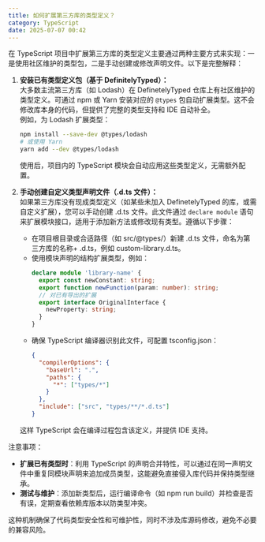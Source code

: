 ```yaml
---
title: 如何扩展第三方库的类型定义？
category: TypeScript
date: 2025-07-07 00:42
---
```

在 TypeScript 项目中扩展第三方库的类型定义主要通过两种主要方式来实现：一是使用社区维护的类型包，二是手动创建或修改声明文件。以下是完整解释：

1. **安装已有类型定义包（基于 DefinitelyTyped）：**  
   大多数主流第三方库（如 Lodash）在 DefinetelyTyped 仓库上有社区维护的类型定义。可通过 npm 或 Yarn 安装对应的 `@types` 包自动扩展类型。这不会修改库本身的代码，但提供了完整的类型支持和 IDE 自动补全。  
   例如，为 Lodash 扩展类型：  
   ```sh
   npm install --save-dev @types/lodash
   # 或使用 Yarn
   yarn add --dev @types/lodash
   ```  
   使用后，项目内的 TypeScript 模块会自动应用这些类型定义，无需额外配置。

2. **手动创建自定义类型声明文件（.d.ts 文件）：**  
   如果第三方库没有现成类型定义（如某些未加入 DefinetelyTyped 的库，或需自定义扩展），您可以手动创建 .d.ts 文件。此文件通过 `declare module` 语句来扩展模块接口，适用于添加新方法或修改现有类型。遵循以下步骤：  
   - 在项目根目录或合适路径（如 src/@types/）新建 .d.ts 文件，命名为第三方库的名称+ .d.ts，例如 custom-library.d.ts。  
   - 使用模块声明的结构扩展类型，例如：  
     ```typescript
     declare module 'library-name' {
       export const newConstant: string;
       export function newFunction(param: number): string;
       // 对已有导出的扩展
       export interface OriginalInterface {
         newProperty: string;
       }
     }
     ```  
   - 确保 TypeScript 编译器识别此文件，可配置 tsconfig.json：  
     ```json
     {
       "compilerOptions": {
         "baseUrl": ".",
         "paths": {
           "*": ["types/*"]
         }
       },
       "include": ["src", "types/**/*.d.ts"]
     }
     ```  
   这样 TypeScript 会在编译过程包含该定义，并提供 IDE 支持。

注意事项：
- **扩展已有类型时**：利用 TypeScript 的声明合并特性，可以通过在同一声明文件中重复同模块声明来追加成员类型，这能避免直接侵入库代码并保持类型继承。
- **测试与维护**：添加新类型后，运行编译命令（如 npm run build）并检查是否有误，定期查看依赖库版本以防类型冲突。

这种机制确保了代码类型安全性和可维护性，同时不涉及库源码修改，避免不必要的兼容风险。
